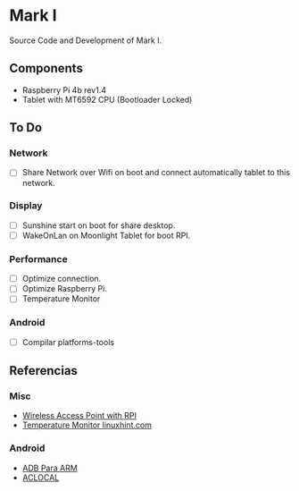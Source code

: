 # Mark I
Source Code and Development of Mark I.

## Components
- Raspberry Pi 4b rev1.4
- Tablet with MT6592 CPU (Bootloader Locked)

## To Do

### Network
- [ ] Share Network over Wifi on boot and connect automatically tablet to this network.

### Display
- [ ] Sunshine start on boot for share desktop.
- [ ] WakeOnLan on Moonlight Tablet for boot RPI.

### Performance
- [ ] Optimize connection.
- [ ] Optimize Raspberry Pi.
- [ ] Temperature Monitor

### Android
- [ ] Compilar platforms-tools


## Referencias

### Misc
- [Wireless Access Point with RPI](https://thepi.io/how-to-use-your-raspberry-pi-as-a-wireless-access-point/)
- [Temperature Monitor linuxhint.com](https://linuxhint.com/raspberry_pi_temperature_monitor/)

### Android
- [ADB Para ARM](https://github.com/qhuyduong/arm_adb)
- [ACLOCAL](https://stackoverflow.com/questions/33278928/how-to-overcome-aclocal-1-15-is-missing-on-your-system-warning)
